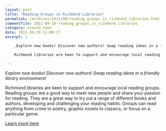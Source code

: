 ```yaml
---
layout: post
title: "Reading Groups in Richmond Libraries"
permalink: /archives/2011/09/reading_groups_in_richmond_libraries.html
commentfile: 2011-09-29-reading_groups_in_richmond_libraries
category: around_town
date: 2011-09-29 11:00:27
excerpt: |

    _Explore new books! Discover new authors! Swap reading ideas in a friendly library environment!_

    Richmond libraries are keen to support and encourage local reading groups.  Reading groups are a good way to meet new people and share your passion for reading. They are a great way to try out a range of different books and authors, developing and challenging your reading habits. Groups can read anything from crime to poetry, graphic novels to classics, or focus on a particular genre.

---
```


*Explore new books! Discover new authors! Swap reading ideas in a friendly library environment!*

Richmond libraries are keen to support and encourage local reading groups. Reading groups are a good way to meet new people and share your passion for reading. They are a great way to try out a range of different books and authors, developing and challenging your reading habits. Groups can read anything from crime to poetry, graphic novels to classics, or focus on a particular genre.

[Learn more here](http://www.richmond.gov.uk/home/leisure_and_culture/libraries/books_and_reading/reading_groups.htm)
